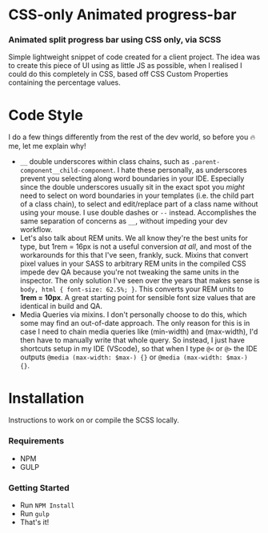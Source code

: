 CSS-only Animated progress-bar
===
### Animated split progress bar using CSS only, via SCSS

Simple lightweight snippet of code created for a client project. The idea was to create this piece of UI using as little JS as possible, when I realised I could do this completely in CSS, based off CSS Custom Properties containing the percentage values.


Code Style
===

I do a few things differently from the rest of the dev world, so before you :fire: me, let me explain why!

* `__` double underscores within class chains, such as `.parent-component__child-component`. I hate these personally, as underscores prevent you selecting along word boundaries in your IDE. Especially since the double underscores usually sit in the exact spot you *might* need to select on word boundaries in your templates (i.e. the child part of a class chain), to select and edit/replace part of a class name without using your mouse.  I use double dashes or `--` instead. Accomplishes the same separation of concerns as `__`, without impeding your dev workflow.
* Let's also talk about REM units. We all know they're the best units for type, but 1rem = 16px is not a useful conversion *at all*, and most of the workarounds for this that I've seen, frankly, suck. Mixins that convert pixel values in your SASS to arbitrary REM units in the compiled CSS impede dev QA because you're not tweaking the same units in the inspector. The only solution I've seen over the years that makes sense is `body, html { font-size: 62.5%; }`. This converts your REM units to **1rem = 10px**. A great starting point for sensible font size values that are identical in build and QA.
* Media Queries via mixins. I don't personally choose to do this, which some may find an out-of-date approach. The only reason for this is in case I need to chain media queries like (min-width) and (max-width), I'd then have to manually write that whole query. So instead, I just have shortcuts setup in my IDE (VScode), so that when I type `@<` or `@>` the IDE outputs `@media (max-width: $max-) {}` or `@media (max-width: $max-) {}`.


Installation
===
Instructions to work on or compile the SCSS locally.

### Requirements
* NPM
* GULP

### Getting Started
* Run `NPM Install`
* Run `gulp`
* That's it!